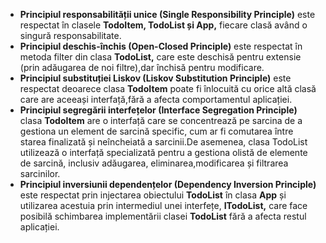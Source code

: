 
 - **Principiul responsabilității unice (Single Responsibility Principle)** este respectat în clasele **TodoItem, TodoList și App,** fiecare clasă având o singură responsabilitate.
 - **Principiul deschis-închis (Open-Closed Principle)** este respectat în metoda filter din clasa **TodoList,** care este deschisă pentru extensie (prin adăugarea de noi filtre),dar închisă pentru modificare.
 - **Principiul substituției Liskov (Liskov Substitution Principle)** este respectat deoarece clasa **TodoItem** poate fi înlocuită cu orice altă clasă care are aceeași interfață,fără a afecta comportamentul aplicației.
 - **Principiul segregării interfețelor (Interface Segregation Principle)**  clasa **TodoItem** are o interfață care se concentrează pe sarcina de a gestiona un element de sarcină specific, cum ar fi comutarea între starea finalizată și neîncheiată a sarcinii.De asemenea, clasa TodoList utilizează o interfață specializată pentru a gestiona olistă de elemente de sarcină, inclusiv adăugarea, eliminarea,modificarea și filtrarea sarcinilor.
 - **Principiul inversiunii dependențelor (Dependency Inversion Principle)** este respectat prin injectarea obiectului **TodoList** în clasa **App** și utilizarea
acestuia prin intermediul unei interfețe, **ITodoList,** care face posibilă schimbarea implementării clasei **TodoList** fără a afecta restul aplicației.
